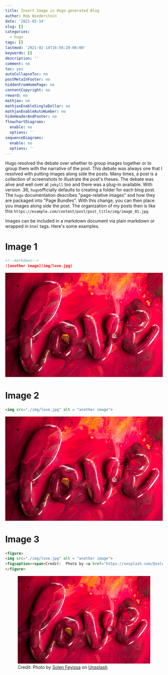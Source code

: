 ```yaml
---
title: Insert Image in Hugo-generated Blog
author: Rob Wiederstein
date: '2021-02-14'
slug: []
categories:
  - hugo
tags: []
lastmod: '2021-02-14T16:56:20-06:00'
keywords: []
description: ''
comment: no
toc: yes
autoCollapseToc: no
postMetaInFooter: no
hiddenFromHomePage: no
contentCopyright: no
reward: no
mathjax: no
mathjaxEnableSingleDollar: no
mathjaxEnableAutoNumber: no
hideHeaderAndFooter: no
flowchartDiagrams:
  enable: no
  options: ''
sequenceDiagrams:
  enable: no
  options: ''
---
```


Hugo resolved the debate over whether to group images together or to group them with the narrative of the post.  This debate was always one that I resolved with putting images along side the posts. Many times, a post is a collection of screenshots to illustrate the post's theses.  The debate was alive and well over at `jekyll` too and there was a plug-in available.  With version .36, `hugo`officially defaults to creating a folder for each blog post.  The `hugo` documentation describes "page-relative images" and how they are packaged into "Page Bundles".
With this change, you can then place you images along side the post.  The organization of my posts then is like this `https://example.com/content/post/post_title/img/image_01.jpg`.

Images can be included in a markdown document via plain markdown or wrapped in `html` tags.  Here's some examples.

# Image 1
```md
<!--markdown-->
![another image](img/love.jpg)
```
![another image](img/love.jpg
)

# Image 2
```html
<img src="./img/love.jpg" alt = "another image">
```
<img src="./img/love.jpg" alt = "another image">

# Image 3

```html
<figure>
<img src="./img/love.jpg" alt = "another image">
<figcaption><span>Credit:  Photo by <a href="https://unsplash.com/@solenfeyissa?utm_source=unsplash&amp;utm_medium=referral&amp;utm_content=creditCopyText">Solen Feyissa</a> on <a href="https://unsplash.com/?utm_source=unsplash&amp;utm_medium=referral&amp;utm_content=creditCopyText">Unsplash</a></span></figcaption>
</figure>
```
<figure>
<img src="./img/love.jpg" alt = "another image">
<figcaption><span>Credit:  Photo by <a href="https://unsplash.com/@solenfeyissa?utm_source=unsplash&amp;utm_medium=referral&amp;utm_content=creditCopyText">Solen Feyissa</a> on <a href="https://unsplash.com/?utm_source=unsplash&amp;utm_medium=referral&amp;utm_content=creditCopyText">Unsplash</a></span></figcaption>
</figure>
